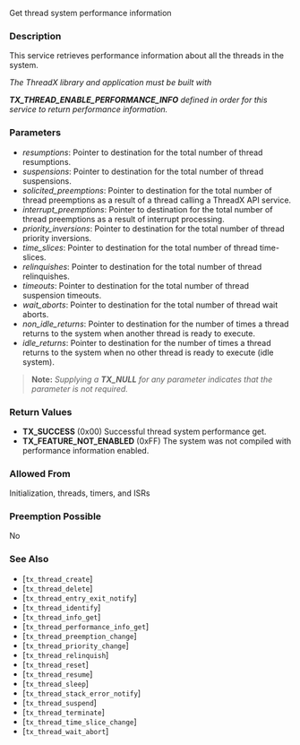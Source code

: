 Get thread system performance information

### Description

This service retrieves performance information about all the threads
in the system.

*The ThreadX library and application must be built with*

***TX_THREAD_ENABLE_PERFORMANCE_INFO*** *defined in order for this service to return performance information.*

### Parameters

- *resumptions*: Pointer to destination for the total number of thread resumptions.
- *suspensions*: Pointer to destination for the total number of thread suspensions.
- *solicited_preemptions*: Pointer to destination for the total number of thread preemptions as a result of a thread calling a ThreadX API service.
- *interrupt_preemptions*: Pointer to destination for the total number of thread preemptions as a result of interrupt processing.
- *priority_inversions*: Pointer to destination for the total number of thread priority inversions.
- *time_slices*: Pointer to destination for the total number of thread time-slices.
- *relinquishes*: Pointer to destination for the total number of thread relinquishes.
- *timeouts*: Pointer to destination for the total number of thread suspension timeouts.
- *wait_aborts*: Pointer to destination for the total number of thread wait aborts.
- *non_idle_returns*: Pointer to destination for the number of times a thread returns to the system when another thread is ready to execute.
- *idle_returns*: Pointer to destination for the number of times a thread returns to the system when no other thread is ready to execute (idle system).

> **Note:** *Supplying a **TX_NULL** for any parameter indicates that the parameter is not required.*

### Return Values

- **TX_SUCCESS** (0x00) Successful thread system performance get.
- **TX_FEATURE_NOT_ENABLED** (0xFF) The system was not compiled with performance information enabled.

### Allowed From

Initialization, threads, timers, and ISRs

### Preemption Possible

No

### See Also

- [`tx_thread_create`]
- [`tx_thread_delete`]
- [`tx_thread_entry_exit_notify`]
- [`tx_thread_identify`]
- [`tx_thread_info_get`]
- [`tx_thread_performance_info_get`]
- [`tx_thread_preemption_change`]
- [`tx_thread_priority_change`]
- [`tx_thread_relinquish`]
- [`tx_thread_reset`]
- [`tx_thread_resume`]
- [`tx_thread_sleep`]
- [`tx_thread_stack_error_notify`]
- [`tx_thread_suspend`]
- [`tx_thread_terminate`]
- [`tx_thread_time_slice_change`]
- [`tx_thread_wait_abort`]

